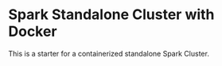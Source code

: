 # Spark Standalone Cluster with Docker

This is a starter for a containerized standalone Spark Cluster.
